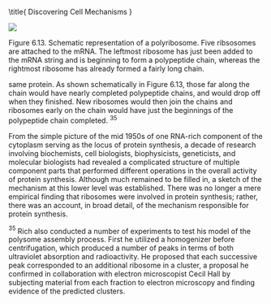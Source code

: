 \title{
Discovering Cell Mechanisms
}

![](https://cdn.mathpix.com/cropped/2024_07_05_4bb348a69ec34c84c3d5g-1.jpg?height=625&width=1109&top_left_y=200&top_left_x=221)

Figure 6.13. Schematic representation of a polyribosome. Five ribsosomes are attached to the mRNA. The leftmost ribosome has just been added to the mRNA string and is beginning to form a polypeptide chain, whereas the rightmost ribosome has already formed a fairly long chain.

same protein. As shown schematically in Figure 6.13, those far along the chain would have nearly completed polypeptide chains, and would drop off when they finished. New ribosomes would then join the chains and ribosomes early on the chain would have just the beginnings of the polypeptide chain completed. ${ }^{35}$

From the simple picture of the mid 1950s of one RNA-rich component of the cytoplasm serving as the locus of protein synthesis, a decade of research involving biochemists, cell biologists, biophysicists, geneticists, and molecular biologists had revealed a complicated structure of multiple component parts that performed different operations in the overall activity of protein synthesis. Although much remained to be filled in, a sketch of the mechanism at this lower level was established. There was no longer a mere empirical finding that ribosomes were involved in protein synthesis; rather, there was an account, in broad detail, of the mechanism responsible for protein synthesis.

${ }^{35}$ Rich also conducted a number of experiments to test his model of the polysome assembly process. First he utilized a homogenizer before centrifugation, which produced a number of peaks in terms of both ultraviolet absorption and radioactivity. He proposed that each successive peak corresponded to an additional ribosome in a cluster, a proposal he confirmed in collaboration with electron microscopist Cecil Hall by subjecting material from each fraction to electron microscopy and finding evidence of the predicted clusters.